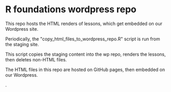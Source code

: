 
# R foundations wordpress repo

This repo hosts the HTML renders of lessons, which get embedded on our Wordpress site. 

Periodically, the "copy_html_files_to_wordpress_repo.R" script is run from the staging site. 

This script copies the staging content into the wp repo, renders the lessons, then deletes non-HTML files. 

The HTML files in this repo are hosted on GitHub pages, then embedded on our Wordpress. 

.







